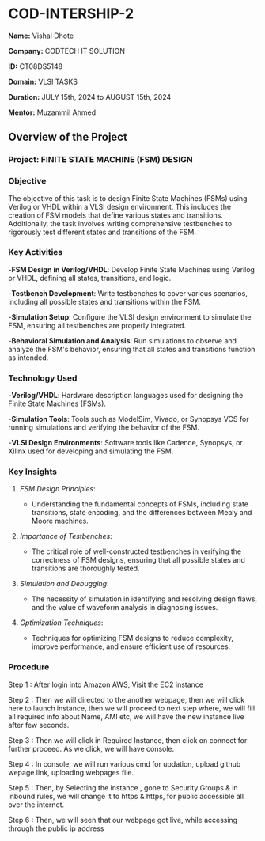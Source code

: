# COD-INTERSHIP-2

**Name:** Vishal Dhote

**Company:** CODTECH IT SOLUTION

**ID:** CT08DS5148

**Domain:** VLSI TASKS

**Duration:** JULY 15th, 2024 to AUGUST 15th, 2024

**Mentor:** Muzammil Ahmed

## Overview of the Project

### Project: FINITE STATE MACHINE (FSM) DESIGN

### Objective

The objective of this task is to design Finite State Machines (FSMs) using Verilog or VHDL within a VLSI design environment. This includes the creation of FSM models that define various states and transitions. Additionally, the task involves writing comprehensive testbenches to rigorously test different states and transitions of the FSM.

### Key Activities

-**FSM Design in Verilog/VHDL**: Develop Finite State Machines using Verilog or VHDL, defining all states, transitions, and logic.

-**Testbench Development**: Write testbenches to cover various scenarios, including all possible states and transitions within the FSM.

-**Simulation Setup**: Configure the VLSI design environment to simulate the FSM, ensuring all testbenches are properly integrated.

-**Behavioral Simulation and Analysis**: Run simulations to observe and analyze the FSM's behavior, ensuring that all states and transitions function as intended.


### Technology Used

-**Verilog/VHDL**: Hardware description languages used for designing the Finite State Machines (FSMs).

-**Simulation Tools**: Tools such as ModelSim, Vivado, or Synopsys VCS for running simulations and verifying the behavior of the FSM.

-**VLSI Design Environments**: Software tools like Cadence, Synopsys, or Xilinx used for developing and simulating the FSM.


### Key Insights

1. *FSM Design Principles*:
   - Understanding the fundamental concepts of FSMs, including state transitions, state encoding, and the differences between Mealy and Moore machines.

2. *Importance of Testbenches*:
   - The critical role of well-constructed testbenches in verifying the correctness of FSM designs, ensuring that all possible states and transitions are thoroughly tested.

3. *Simulation and Debugging*:
   - The necessity of simulation in identifying and resolving design flaws, and the value of waveform analysis in diagnosing issues.
     
4. *Optimization Techniques*:
   - Techniques for optimizing FSM designs to reduce complexity, improve performance, and ensure efficient use of resources.
   

### Procedure

Step 1 : After login into Amazon AWS, Visit the EC2 instance 


Step 2 : Then we will directed to the another webpage, then we will click here to launch instance, then we will proceed to next step 
where, we will fill all required info about Name, AMI etc, we will have the new instance live after few seconds.


Step 3 : Then we will click in Required Instance, then click on connect for further proceed. As we click, we will have console.



Step 4 : In console, we will run various cmd for updation, upload github wepage link, uploading webpages file.



Step 5 : Then, by Selecting the instance , gone to Security Groups & in inbound rules, we will change it to https & https, for public accessible all over the internet.



Step 6 : Then, we will seen that our webpage got live, while accessing through the public ip address

